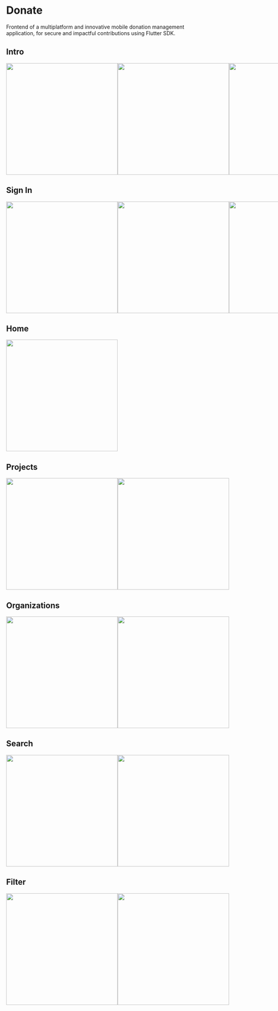 # Donate
 Frontend of a multiplatform and innovative mobile donation management application, for secure and impactful contributions using Flutter SDK.
## Intro 
 
<div style="display:grid; grid-template-columns: 1fr 1fr 1fr;">


 <img src="https://user-images.githubusercontent.com/82706421/189496878-0c4d99a1-20e1-4bc3-b655-58986151ec98.png" width="300px">
 <img src="https://user-images.githubusercontent.com/82706421/189496886-447ce452-f1c0-42c4-a316-9d52bcc0e9b3.png" width="300px">
 <img src="https://user-images.githubusercontent.com/82706421/189496890-2b6ec761-6cdb-44e0-bee4-abcef44ea497.png" width="300px">

</div>
 
## Sign In 

<div style="display:grid; grid-template-columns: 1fr 1fr 1fr;">


 <img src="https://user-images.githubusercontent.com/82706421/189496892-979e2629-0608-4c27-a173-d3172e429cd9.png" width="300px">
 <img src="https://user-images.githubusercontent.com/82706421/189496886-447ce452-f1c0-42c4-a316-9d52bcc0e9b3.png" width="300px">
 <img src="https://user-images.githubusercontent.com/82706421/189496897-c343298a-dcde-4faa-ac0c-8836109d1796.png" width="300px">

</div>

## Home 

 <img src="https://user-images.githubusercontent.com/82706421/189496898-118a96f0-0cbc-48ae-8f86-34fb4140b45a.png" width="300px">

## Projects 

<div style="display:grid; grid-template-columns: 1fr 1fr;">


 <img src="https://user-images.githubusercontent.com/82706421/189496931-afc33332-152a-4813-8bf4-db675762ac6e.png" width="300px">
 <img src="https://user-images.githubusercontent.com/82706421/189496961-b64e559f-7276-4d7f-8f1f-209a5518b32a.png" width="300px">

</div>

## Organizations 

<div style="display:grid; grid-template-columns: 1fr 1fr;">


 <img src="https://user-images.githubusercontent.com/82706421/189496993-549fba96-540d-47e2-ae3a-10ec14e7863c.png" width="300px">
 <img src="https://user-images.githubusercontent.com/82706421/189497016-af8527fc-a37e-49cf-ab5d-50cffb776798.png" width="300px">

</div>

## Search

<div style="display:grid; grid-template-columns: 1fr 1fr;">


 <img src="https://user-images.githubusercontent.com/82706421/189497040-c80a9d82-440b-4044-92fa-dd303eeb2ba0.png" width="300px">
 <img src="https://user-images.githubusercontent.com/82706421/189497043-e2b67f6f-c304-4a45-8c42-7ca2d36dd26f.png" width="300px">

</div>

## Filter

<div style="display:grid; grid-template-columns: 1fr 1fr;">


 <img src="https://user-images.githubusercontent.com/82706421/189497045-c4c5959c-457c-4654-8f50-4d07d9cbac7e.png" width="300px">
 <img src="https://user-images.githubusercontent.com/82706421/189497047-8e6a67d7-fd1f-449f-ac85-c342a9496e0e.png" width="300px">

</div>

